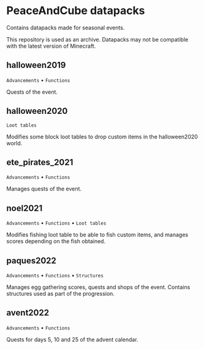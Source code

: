# PeaceAndCube datapacks
Contains datapacks made for seasonal events.

This repository is used as an archive. Datapacks may not be compatible with the latest version of Minecraft.

## halloween2019
`Advancements` • `Functions`

Quests of the event.

## halloween2020
`Loot tables`

Modifies some block loot tables to drop custom items in the halloween2020 world.

## ete_pirates_2021
`Advancements` • `Functions`

Manages quests of the event.

## noel2021
`Advancements` • `Functions` • `Loot tables`

Modifies fishing loot table to be able to fish custom items, and manages scores depending on the fish obtained.

## paques2022
`Advancements` • `Functions` • `Structures`

Manages egg gathering scores, quests and shops of the event. Contains structures used as part of the progression.

## avent2022
`Advancements` • `Functions`

Quests for days 5, 10 and 25 of the advent calendar.
